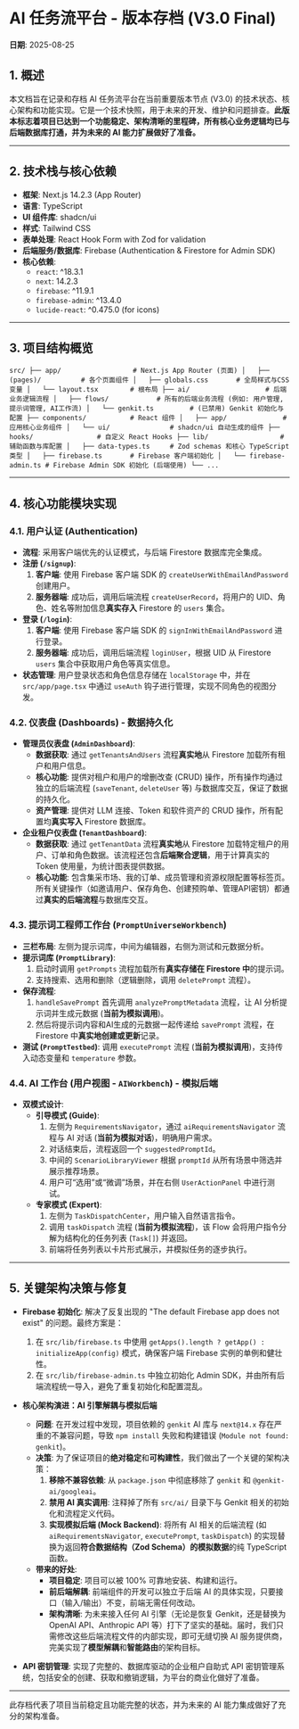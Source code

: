 # AI 任务流平台 - 版本存档 (V3.0 Final)

**日期**: 2025-08-25

## 1. 概述

本文档旨在记录和存档 AI 任务流平台在当前重要版本节点 (V3.0) 的技术状态、核心架构和功能实现。它是一个技术快照，用于未来的开发、维护和问题排查。**此版本标志着项目已达到一个功能稳定、架构清晰的里程碑，所有核心业务逻辑均已与后端数据库打通，并为未来的 AI 能力扩展做好了准备。**

---

## 2. 技术栈与核心依赖

*   **框架**: Next.js 14.2.3 (App Router)
*   **语言**: TypeScript
*   **UI 组件库**: shadcn/ui
*   **样式**: Tailwind CSS
*   **表单处理**: React Hook Form with Zod for validation
*   **后端服务/数据库**: Firebase (Authentication & Firestore for Admin SDK)
*   **核心依赖**:
    *   `react`: ^18.3.1
    *   `next`: 14.2.3
    *   `firebase`: ^11.9.1
    *   `firebase-admin`: ^13.4.0
    *   `lucide-react`: ^0.475.0 (for icons)

---

## 3. 项目结构概览

`src/
├── app/                  # Next.js App Router (页面)
│   ├── (pages)/          # 各个页面组件
│   ├── globals.css       # 全局样式与CSS变量
│   └── layout.tsx        # 根布局
├── ai/                   # 后端业务逻辑流程
│   ├── flows/            # 所有的后端业务流程 (例如: 用户管理, 提示词管理, AI工作流)
│   └── genkit.ts         # (已禁用) Genkit 初始化与配置
├── components/           # React 组件
│   ├── app/              # 应用核心业务组件
│   └── ui/               # shadcn/ui 自动生成的组件
├── hooks/                # 自定义 React Hooks
├── lib/                  # 辅助函数与库配置
│   ├── data-types.ts     # Zod schemas 和核心 TypeScript 类型
│   ├── firebase.ts       # Firebase 客户端初始化
│   └── firebase-admin.ts # Firebase Admin SDK 初始化 (后端使用)
└── ...
`

---

## 4. 核心功能模块实现

### 4.1. 用户认证 (Authentication)

*   **流程**: 采用客户端优先的认证模式，与后端 Firestore 数据库完全集成。
*   **注册 (`/signup`)**:
    1.  **客户端**: 使用 Firebase 客户端 SDK 的 `createUserWithEmailAndPassword` 创建用户。
    2.  **服务器端**: 成功后，调用后端流程 `createUserRecord`，将用户的 UID、角色、姓名等附加信息**真实存入** Firestore 的 `users` 集合。
*   **登录 (`/login`)**:
    1.  **客户端**: 使用 Firebase 客户端 SDK 的 `signInWithEmailAndPassword` 进行登录。
    2.  **服务器端**: 成功后，调用后端流程 `loginUser`，根据 UID 从 Firestore `users` 集合中获取用户角色等真实信息。
*   **状态管理**: 用户登录状态和角色信息存储在 `localStorage` 中，并在 `src/app/page.tsx` 中通过 `useAuth` 钩子进行管理，实现不同角色的视图分发。

### 4.2. 仪表盘 (Dashboards) - 数据持久化

*   **管理员仪表盘 (`AdminDashboard`)**:
    *   **数据获取**: 通过 `getTenantsAndUsers` 流程**真实地**从 Firestore 加载所有租户和用户信息。
    *   **核心功能**: 提供对租户和用户的增删改查 (CRUD) 操作，所有操作均通过独立的后端流程 (`saveTenant`, `deleteUser` 等) 与数据库交互，保证了数据的持久化。
    *   **资产管理**: 提供对 LLM 连接、Token 和软件资产的 CRUD 操作，所有配置均**真实写入** Firestore 数据库。
*   **企业租户仪表盘 (`TenantDashboard`)**:
    *   **数据获取**: 通过 `getTenantData` 流程**真实地**从 Firestore 加载特定租户的用户、订单和角色数据。该流程还包含**后端聚合逻辑**，用于计算真实的 Token 使用量，为统计图表提供数据。
    *   **核心功能**: 包含集采市场、我的订单、成员管理和资源权限配置等标签页。所有关键操作（如邀请用户、保存角色、创建预购单、管理API密钥）都通过**真实的后端流程**与数据库交互。

### 4.3. 提示词工程师工作台 (`PromptUniverseWorkbench`)

*   **三栏布局**: 左侧为提示词库，中间为编辑器，右侧为测试和元数据分析。
*   **提示词库 (`PromptLibrary`)**:
    1.  启动时调用 `getPrompts` 流程加载所有**真实存储在 Firestore 中**的提示词。
    2.  支持搜索、选用和删除（逻辑删除，调用 `deletePrompt` 流程）。
*   **保存流程**:
    1.  `handleSavePrompt` 首先调用 `analyzePromptMetadata` 流程，让 AI 分析提示词并生成元数据 (**当前为模拟调用**)。
    2.  然后将提示词内容和AI生成的元数据一起传递给 `savePrompt` 流程，在 Firestore 中**真实地创建或更新**记录。
*   **测试 (`PromptTestbed`)**: 调用 `executePrompt` 流程 (**当前为模拟调用**)，支持传入动态变量和 `temperature` 参数。

### 4.4. AI 工作台 (用户视图 - `AIWorkbench`) - 模拟后端

*   **双模式设计**:
    *   **引导模式 (Guide)**:
        1.  左侧为 `RequirementsNavigator`，通过 `aiRequirementsNavigator` 流程与 AI 对话 (**当前为模拟对话**)，明确用户需求。
        2.  对话结束后，流程返回一个 `suggestedPromptId`。
        3.  中间的 `ScenarioLibraryViewer` 根据 `promptId` 从所有场景中筛选并展示推荐场景。
        4.  用户可“选用”或“微调”场景，并在右侧 `UserActionPanel` 中进行测试。
    *   **专家模式 (Expert)**:
        1.  左侧为 `TaskDispatchCenter`，用户输入自然语言指令。
        2.  调用 `taskDispatch` 流程 (**当前为模拟流程**)，该 Flow 会将用户指令分解为结构化的任务列表 (`Task[]`) 并返回。
        3.  前端将任务列表以卡片形式展示，并模拟任务的逐步执行。

---

## 5. 关键架构决策与修复

*   **Firebase 初始化**: 解决了反复出现的 "The default Firebase app does not exist" 的问题。最终方案是：
    1.  在 `src/lib/firebase.ts` 中使用 `getApps().length ? getApp() : initializeApp(config)` 模式，确保客户端 Firebase 实例的单例和健壮性。
    2.  在 `src/lib/firebase-admin.ts` 中独立初始化 Admin SDK，并由所有后端流程统一导入，避免了重复初始化和配置混乱。

*   **核心架构演进：AI 引擎解耦与模拟后端**
    *   **问题**: 在开发过程中发现，项目依赖的 `genkit` AI 库与 `next@14.x` 存在严重的不兼容问题，导致 `npm install` 失败和构建错误 (`Module not found: genkit`)。
    *   **决策**: 为了保证项目的**绝对稳定**和**可构建性**，我们做出了一个关键的架构决策：
        1.  **移除不兼容依赖**: 从 `package.json` 中彻底移除了 `genkit` 和 `@genkit-ai/googleai`。
        2.  **禁用 AI 真实调用**: 注释掉了所有 `src/ai/` 目录下与 Genkit 相关的初始化和流程定义代码。
        3.  **实现模拟后端 (Mock Backend)**: 将所有 AI 相关的后端流程 (如 `aiRequirementsNavigator`, `executePrompt`, `taskDispatch`) 的实现替换为返回**符合数据结构（Zod Schema）的模拟数据**的纯 TypeScript 函数。
    *   **带来的好处**:
        *   **项目稳定**: 项目可以被 100% 可靠地安装、构建和运行。
        *   **前后端解耦**: 前端组件的开发可以独立于后端 AI 的具体实现，只要接口（输入/输出）不变，前端无需任何改动。
        *   **架构清晰**: 为未来接入任何 AI 引擎（无论是恢复 Genkit，还是替换为 OpenAI API、Anthropic API 等）打下了坚实的基础。届时，我们只需修改这些后端流程文件的内部实现，即可无缝切换 AI 服务提供商，完美实现了**模型解耦**和**智能路由**的架构目标。

*   **API 密钥管理**: 实现了完整的、数据库驱动的企业租户自助式 API 密钥管理系统，包括安全的创建、获取和撤销逻辑，为平台的商业化做好了准备。

---

此存档代表了项目当前稳定且功能完整的状态，并为未来的 AI 能力集成做好了充分的架构准备。
